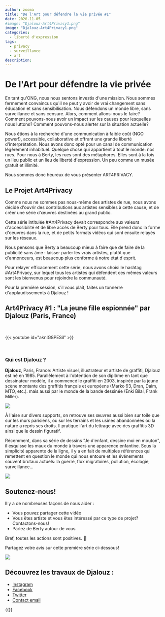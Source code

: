 ```yaml
---
author: zooma
title: "De l'Art pour défendre la vie privée #1"
date: 2020-11-05
#image: "Djalouz-Art4Privacy1.png"
image: "Djalouz-Art4Privacy1.png"
categories:
  - liberté d'expression
tags:
  - privacy
  - surveillance
  - art
description:
---
```


# De l'Art pour défendre la vie privée

En tant qu'ONG, nous nous sentons investis d'une mission.  Nous sommes fermement convaincus qu'il ne peut y avoir de vrai changement sans éducation et sans sensibilisation. Nous défendons un monde libre, sans surveillance et sans censure. Alors, comment allons-nous le faire? Comment pouvons-nous avoir un impact sur les causes pour lesquelles nous luttons? Comment pouvons-nous alerter sur la situation actuelle?

Nous étions à la recherche d'une communication à faible coût (NGO power!), accessible, collaborative et offrant une grande liberté d'interprétation.  Nous avons donc opté pour un canal de communication légèrement inhabituel. Quelque chose qui appartient à tout le monde: nos rues. Pour nous à Berty, les rues sont des métaphores. Elles sont à la fois un lieu public et un lieu de liberté d'expression. Un peu comme un musée gratuit et illimité.

Nous sommes donc heureux de vous présenter ART4PRIVACY.


## Le Projet Art4Privacy

Comme nous ne sommes pas nous-même des artistes de rue, nous avons décidé d'ouvrir des contributions aux artistes sensibles à cette cause, et de créer une série d'œuvres destinées au grand public.

Cette série intitulée #Art4Privacy devait correspondre aux valeurs d'accessibilité et de libre accès de Berty pour tous. Elle prend donc la forme d'oeuvres dans la rue, et de petits formats vidéos qui sont ensuite relayés sur les réseaux.

Nous pensons que Berty a beaucoup mieux à faire que de faire de la publicité sans âme : laisser parler les vrais artistes, plutôt que d'annonceurs, est beaucoup plus conforme à notre état d'esprit.

Pour relayer efficacement cette série, nous avons choisi le hashtag #Art4Privacy, sur lequel tous les artistes qui défendent ces mêmes valeurs sont les bienvenus pour rejoindre la communauté.

Pour la première session, s'il vous plaît, faites un tonnerre d'applaudissements à Djalouz !

## Art4Privacy #1 : "La jeune fille espionnée" par Djalouz (Paris, France)

</br>

{{< youtube id="aknIG8PESiI" >}}

</br>


### Qui est Djalouz ?

**Djalouz**, Paris, France: Artiste visuel, illustrateur et artiste de graffiti, Djalouz est né en 1985. Parallèlement à l'obtention de son diplôme en tant que dessinateur modèle, il a commencé le graffiti en 2003, inspirée par la jeune scène montante des graffitis français et européens (Marko 93, Dran, Daim, MTO, etc.). mais aussi par le monde de la bande dessinée (Enki Bilal, Frank Miller).

![](https://i.imgur.com/qKbJXft.jpg)

À l'aise sur divers supports, on retrouve ses œuvres aussi bien sur toile que sur les murs parisiens, ou sur les terrains et les usines abandonnées où la nature a repris ses droits. Il pratique l'art du lettrage avec des graffitis 3D ainsi que le dessin figuratif.

 Récemment, dans sa série de dessins "Je d'enfant, dessine moi en mouton", il esquisse les maux du monde à travers une apparence enfantine. Sous la simplicité apparente de la ligne, il y a en fait de multiples références qui remettent en question le monde qui nous entoure et les événements souvent brutaux actuels: la guerre, flux migratoires, pollution, écologie, surveillance...

![](https://i.imgur.com/2qevch5.jpg)


## Soutenez-nous!

Il y a de nombreuses façons de nous aider :
* Vous pouvez partager cette vidéo
* Vous êtes artiste et vous êtes intéressé par ce type de projet? Contactons-nous!
* Parlez de Berty autour de vous

Bref, toutes les actions sont positives. 🧡

Partagez votre avis sur cette première série ci-dessous!

![](https://i.imgur.com/4J0UkGF.jpg)


## Découvrez les travaux de Djalouz :
* [Instagram](https://www.instagram.com/djalouz/)
* [Facebook](https://www.facebook.com/pages/djalouz/262896791627)
* [Twitter](https://twitter.com/djalouz)
* [Contact email](mailto:dja.louz@gmail.com)



{{<tweet id="1324380426090270721">}}


